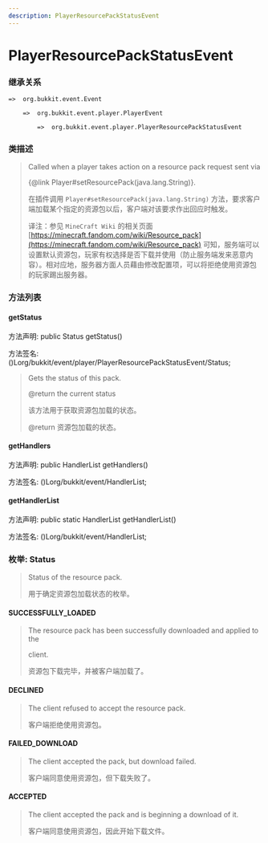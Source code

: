 ```yaml
---
description: PlayerResourcePackStatusEvent
---
```


# PlayerResourcePackStatusEvent

### 继承关系

    =>  org.bukkit.event.Event

        =>  org.bukkit.event.player.PlayerEvent

            =>  org.bukkit.event.player.PlayerResourcePackStatusEvent

### 类描述

> Called when a player takes action on a resource pack request sent via
> 
> {@link Player#setResourcePack(java.lang.String)}.
> 
> <p>
> 
> 在插件调用 `Player#setResourcePack(java.lang.String)` 方法，要求客户端加载某个指定的资源包以后，客户端对该要求作出回应时触发。
> 
> <p>
> 
> 译注：参见 `MineCraft Wiki` 的相关页面 [https://minecraft.fandom.com/wiki/Resource_pack](https://minecraft.fandom.com/wiki/Resource_pack) 可知，服务端可以设置默认资源包，玩家有权选择是否下载并使用（防止服务端发来恶意内容）。相对应地，服务器方面人员藉由修改配置项，可以将拒绝使用资源包的玩家踢出服务器。

### 方法列表

#### getStatus

方法声明: public Status getStatus()

方法签名: ()Lorg/bukkit/event/player/PlayerResourcePackStatusEvent/Status;

> Gets the status of this pack.
> 
> @return the current status
> 
> <p>
> 
> 该方法用于获取资源包加载的状态。
> 
> @return 资源包加载的状态。

#### getHandlers

方法声明: public HandlerList getHandlers()

方法签名: ()Lorg/bukkit/event/HandlerList;

#### getHandlerList

方法声明: public static HandlerList getHandlerList()

方法签名: ()Lorg/bukkit/event/HandlerList;

### 枚举: Status

> Status of the resource pack.
> 
> <p>
> 
> 用于确定资源包加载状态的枚举。

#### SUCCESSFULLY_LOADED

> The resource pack has been successfully downloaded and applied to the
> 
> client.
> 
> <p>
> 
> 资源包下载完毕，并被客户端加载了。

#### DECLINED

> The client refused to accept the resource pack.
> 
> <p>
> 
> 客户端拒绝使用资源包。

#### FAILED_DOWNLOAD

> The client accepted the pack, but download failed.
> 
> <p>
> 
> 客户端同意使用资源包，但下载失败了。

#### ACCEPTED

> The client accepted the pack and is beginning a download of it.
> 
> <p>
> 
> 客户端同意使用资源包，因此开始下载文件。